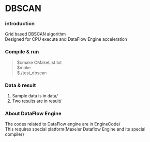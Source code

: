 DBSCAN
======

### introduction  
Grid based DBSCAN algorithm  
Designed for CPU execute and DataFlow Engine acceleration  

### Compile & run  
>  $cmake CMakeList.txt  
>  $make  
>  $./test_dbscan  

### Data & result  
1. Sample data is in data/  
2. Two results are in result/ 

### About DataFlow Engine   
The codes related to DataFlow engine are in EngineCode/  
This requires special platform(Maxeler Dataflow Engine and its special compiler)  

